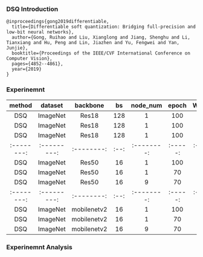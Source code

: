 ### DSQ Introduction
```
@inproceedings{gong2019differentiable,
  title={Differentiable soft quantization: Bridging full-precision and low-bit neural networks},
  author={Gong, Ruihao and Liu, Xianglong and Jiang, Shenghu and Li, Tianxiang and Hu, Peng and Lin, Jiazhen and Yu, Fengwei and Yan, Junjie},
  booktitle={Proceedings of the IEEE/CVF International Conference on Computer Vision},
  pages={4852--4861},
  year={2019}
}
```

### Experinemnt

| method      | dataset   | backbone | bs  | node_num  | epoch |   W_bit/A_bit | top1_acc | top5_acc | cfg  |   
|:-----------:|:---------:|:-------:|:---:|:---------:|:-----:|:-------------:|:--------:|:--------:|:----:|
| DSQ         | ImageNet  | Res18 | 128  | 1  | 100 |   2/2 | 52.5740 | 76.9160 | [cfg](res18/config6_res18_dsq_m1_128_2w2f.py)  | 
| DSQ         | ImageNet  | Res18 | 128  | 1  | 100 |   3/3 | 66.7840 | 87.2600 | [cfg](res18/config1_res18_dsq_m1_128_3w3f.py)  | 
| DSQ         | ImageNet  | Res18 | 128  | 1  | 100 |   4/4 | 69.700 | 89.1140 | [cfg](res18/config5_res18_dsq_m2_128_4w4f.py)  | 
|:--------:|:---------:|:--------:|:--:|:--------:|:-----:|:-------------:|:--------:|:--------:|:----:|
| DSQ      | ImageNet  | Res50    | 16 | 1  |  100  |  2/2 |         |         | [cfg]           | 
| DSQ      | ImageNet  | Res50    | 16 | 1  |   70  |  3/3 | 74.2500 | 91.8580 | [cfg](res50/config7_res50_dsq_m9_16_3w3f.py)  | 
| DSQ      | ImageNet  | Res50    | 16 | 9  |   70  |  4/4 | 75.5680 | 92.6380 | [cfg](res50/config6_res50_dsq_m9_16_4w4f.py) | 
|:--------:|:---------:|:--------:|:--:|:--------:|:-----:|:-------------:|:--------:|:--------:|:----:|
| DSQ      | ImageNet  | mobilenetv2  | 16 | 1 |  100  |  2/2 |         |         | [cfg]           | 
| DSQ      | ImageNet  | mobilenetv2  | 16 | 1  |  70  |  3/3 | | | [cfg]()  | 
| DSQ      | ImageNet  | mobilenetv2  | 16 | 9  |  70  |  4/4 | 62.230 | 84.296 | [cfg](mobilenetv2/config6_res50_dsq_m9_16_4w4f.py) | 


### Experinemnt Analysis